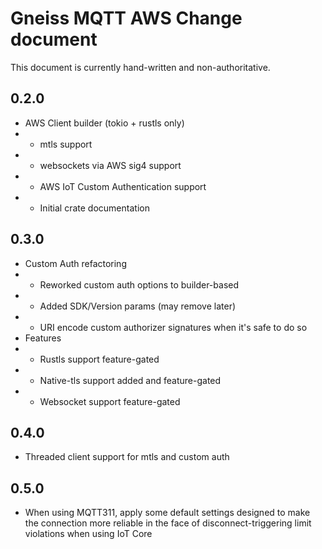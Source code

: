 # Gneiss MQTT AWS Change document
This document is currently hand-written and non-authoritative.

## 0.2.0 
* AWS Client builder (tokio + rustls only)
* * mtls support
* * websockets via AWS sig4 support
* * AWS IoT Custom Authentication support
* * Initial crate documentation

## 0.3.0
* Custom Auth refactoring
* * Reworked custom auth options to builder-based
* * Added SDK/Version params (may remove later)
* * URI encode custom authorizer signatures when it's safe to do so
* Features
* * Rustls support feature-gated
* * Native-tls support added and feature-gated
* * Websocket support feature-gated

## 0.4.0
* Threaded client support for mtls and custom auth

## 0.5.0
* When using MQTT311, apply some default settings designed to make the connection more reliable in the face of disconnect-triggering limit violations when using IoT Core